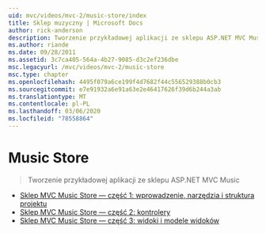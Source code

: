 ```yaml
---
uid: mvc/videos/mvc-2/music-store/index
title: Sklep muzyczny | Microsoft Docs
author: rick-anderson
description: Tworzenie przykładowej aplikacji ze sklepu ASP.NET MVC Music
ms.author: riande
ms.date: 09/28/2011
ms.assetid: 3c7ca405-564a-4b27-9085-d3c2ef236dbe
msc.legacyurl: /mvc/videos/mvc-2/music-store
msc.type: chapter
ms.openlocfilehash: 4495f079a6ce199f4d7682f44c556529388b0cb3
ms.sourcegitcommit: e7e91932a6e91a63e2e46417626f39d6b244a3ab
ms.translationtype: MT
ms.contentlocale: pl-PL
ms.lasthandoff: 03/06/2020
ms.locfileid: "78558864"
---
```

# <a name="music-store"></a>Music Store

> Tworzenie przykładowej aplikacji ze sklepu ASP.NET MVC Music

- [Sklep MVC Music Store — część 1: wprowadzenie, narzędzia i struktura projektu](mvc-music-store-part-1-intro-tools-and-project-structure.md)
- [Sklep MVC Music Store — część 2: kontrolery](mvc-music-store-part-2-controllers.md)
- [Sklep MVC Music Store — część 3: widoki i modele widoków](mvc-music-store-part-3-views-and-viewmodels.md)
